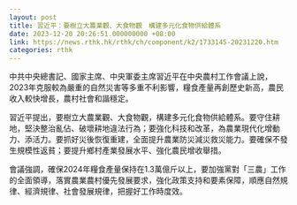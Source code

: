 ```yaml
---
layout: post
title: 習近平：要樹立大農業觀、大食物觀　構建多元化食物供給體系
date: 2023-12-20 20:26:51.000000000 +08:00
link: https://news.rthk.hk/rthk/ch/component/k2/1733145-20231220.htm
categories: rthk
---
```


中共中央總書記、國家主席、中央軍委主席習近平在中央農村工作會議上說， 2023年克服較為嚴重的自然災害等多重不利影響，糧食產量再創歷史新高，農民收入較快增長，農村社會和諧穩定。

習近平提出，要樹立大農業觀、大食物觀，構建多元化食物供給體系。要守住耕地，堅決整治亂佔、破壞耕地違法行為；要強化科技和改革，為農業現代化增動力、添活力。要抓好災後恢復重建，全面提升農業防災減災救災能力。要確保不發生規模性返貧；要提升鄉村產業發展水平、強化農民增收舉措。

會議強調，確保2024年糧食產量保持在1.3萬億斤以上，要加強黨對「三農」工作的全面領導，落實農業農村優先發展要求，強化政策支持和要素保障，順應自然規律、經濟規律、社會發展規律，把握好工作時度效。
